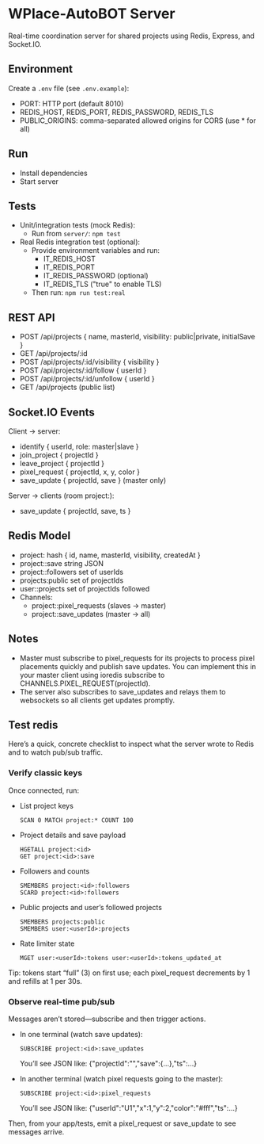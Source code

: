 # WPlace-AutoBOT Server

Real-time coordination server for shared projects using Redis, Express, and Socket.IO.

## Environment

Create a `.env` file (see `.env.example`):
- PORT: HTTP port (default 8010)
- REDIS_HOST, REDIS_PORT, REDIS_PASSWORD, REDIS_TLS
- PUBLIC_ORIGINS: comma-separated allowed origins for CORS (use * for all)

## Run

- Install dependencies
- Start server

## Tests

- Unit/integration tests (mock Redis):
  - Run from `server/`: `npm test`
- Real Redis integration test (optional):
  - Provide environment variables and run:
    - IT_REDIS_HOST
    - IT_REDIS_PORT
    - IT_REDIS_PASSWORD (optional)
    - IT_REDIS_TLS ("true" to enable TLS)
  - Then run: `npm run test:real`

## REST API

- POST /api/projects { name, masterId, visibility: public|private, initialSave }
- GET /api/projects/:id
- POST /api/projects/:id/visibility { visibility }
- POST /api/projects/:id/follow { userId }
- POST /api/projects/:id/unfollow { userId }
- GET /api/projects (public list)

## Socket.IO Events

Client -> server:
- identify { userId, role: master|slave }
- join_project { projectId }
- leave_project { projectId }
- pixel_request { projectId, x, y, color }
- save_update { projectId, save } (master only)

Server -> clients (room project:<id>):
- save_update { projectId, save, ts }

## Redis Model

- project:<id> hash { id, name, masterId, visibility, createdAt }
- project:<id>:save string JSON
- project:<id>:followers set of userIds
- projects:public set of projectIds
- user:<userId>:projects set of projectIds followed
- Channels:
  - project:<id>:pixel_requests (slaves -> master)
  - project:<id>:save_updates (master -> all)

## Notes

- Master must subscribe to pixel_requests for its projects to process pixel placements quickly and publish save updates. You can implement this in your master client using ioredis subscribe to CHANNELS.PIXEL_REQUEST(projectId).
- The server also subscribes to save_updates and relays them to websockets so all clients get updates promptly.


## Test redis
Here’s a quick, concrete checklist to inspect what the server wrote to Redis and to watch pub/sub traffic.

### Verify classic keys
Once connected, run:

- List project keys
  ```
  SCAN 0 MATCH project:* COUNT 100
  ```

- Project details and save payload
  ```
  HGETALL project:<id>
  GET project:<id>:save
  ```

- Followers and counts
  ```
  SMEMBERS project:<id>:followers
  SCARD project:<id>:followers
  ```

- Public projects and user’s followed projects
  ```
  SMEMBERS projects:public
  SMEMBERS user:<userId>:projects
  ```

- Rate limiter state
  ```
  MGET user:<userId>:tokens user:<userId>:tokens_updated_at
  ```

Tip: tokens start “full” (3) on first use; each pixel_request decrements by 1 and refills at 1 per 30s.

### Observe real-time pub/sub

Messages aren’t stored—subscribe and then trigger actions.

- In one terminal (watch save updates):
  ```
  SUBSCRIBE project:<id>:save_updates
  ```
  You’ll see JSON like: {"projectId":"<id>","save":{...},"ts":...}

- In another terminal (watch pixel requests going to the master):
  ```
  SUBSCRIBE project:<id>:pixel_requests
  ```
  You’ll see JSON like: {"userId":"U1","x":1,"y":2,"color":"#fff","ts":...}

Then, from your app/tests, emit a pixel_request or save_update to see messages arrive.


